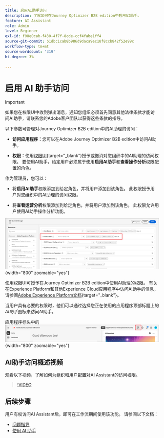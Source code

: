 ```yaml
---
title: 启用AI助手访问
description: 了解如何在Journey Optimizer B2B edition中启用AI助手。
feature: AI Assistant
role: Admin
level: Beginner
exl-id: f08e0cab-f430-4f7f-8cde-ccf4fabe1ff4
source-git-commit: b1dbc1cab8b986d9daca9ec18f8ccb842f52e99c
workflow-type: tm+mt
source-wordcount: '319'
ht-degree: 3%

---
```


# 启用 AI 助手访问

>[!IMPORTANT]
>
>如果您在权限UI中收到弹出消息，通知您组织必须首先同意其他法律条款才能访问AI助手，请联系您的Adobe客户团队以获得这些条款的指导。

以下参数可管理对Journey Optimizer B2B edition中的AI助理的访问：

* **访问应用程序：**&#x200B;您可以在Adobe Journey Optimizer B2B edition中访问AI助手。

* **权限：**&#x200B;使用[权限UI](https://experienceleague.adobe.com/zh-hans/docs/experience-platform/access-control/abac/permissions-ui/permissions){target="_blank"}授予或撤消对您组织中的AI助理的访问权限。 要使用AI助手，给定用户必须属于使用&#x200B;**启用AI助手**&#x200B;和&#x200B;**查看操作分析**&#x200B;权限配置的角色。

作为管理员，您可以：

* 将&#x200B;**启用AI助手**&#x200B;权限添加到给定角色，并将用户添加到该角色。 此权限授予用户对您组织中的AI助理的访问权限。

* 将&#x200B;**查看运营分析**&#x200B;权限添加到给定角色，并将用户添加到该角色。 此权限允许用户使用AI助手操作分析功能。

![分配AI助手权限](./assets/ai-assistant-permissions.png){width="800" zoomable="yes"}

使用权限UI可授予在Journey Optimizer B2B edition中使用AI助理的权限。 有关在Experience Platform和其他Experience Cloud应用程序中访问AI助手的信息，请参阅[Adobe Experience Platform文档](https://experienceleague.adobe.com/zh-hans/docs/experience-platform/ai-assistant/access){target="_blank"}。

当用户具有必要的权限时，他们可以通过选择您正在使用的应用程序顶部标题上的&#x200B;_AI助手_&#x200B;图标来访问AI助手。

应用程序标头中的![AI助手图标](./assets/ai-assistant-icon-header.png){width="800" zoomable="yes"}

## AI助手访问概述视频

观看以下视频，了解如何为组织和用户配置对AI Assistant的访问权限。

>[!VIDEO](https://video.tv.adobe.com/v/3436470/?learn=on)

## 后续步骤

用户有权访问AI Assistant后，即可在工作流期间使用该功能。 请参阅以下文档：

* [问题指导](./question-guidance.md)
* [使用 AI 助手](./use-ai-assistant.md)
